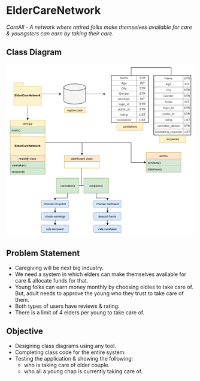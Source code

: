 ElderCareNetwork
================
*CareAll - A network where retired folks make themselves available for care & youngsters can earn by taking their care.*

## Class Diagram

![CareAll Class Diagram](https://github.com/asiffarhankhan/ElderCareNetwork/blob/master/class%20diagram.jpg)

## Problem Statement

* Caregiving will be next big industry.
* We need a system in which elders can make themselves available for care & allocate funds for that.
* Young folks can earn money monthly by choosing oldies to take care of. But, adult needs to approve the young who they trust to take care of them.
* Both types of users have reviews & rating.
* There is a limit of 4 elders per young to take care of.

## Objective

* Designing class diagrams using any tool.
* Completing class code for the entire system.
* Testing the application & showing the following:
  - who is taking care of older couple.
  - who all a young chap is currently taking care of.


